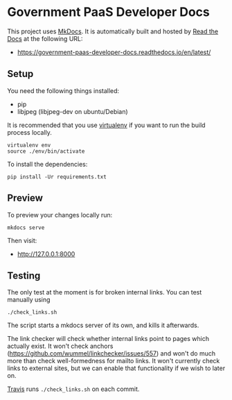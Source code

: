 # Government PaaS Developer Docs

This project uses [MkDocs][]. It is automatically built and hosted by [Read
the Docs][] at the following URL:

- https://government-paas-developer-docs.readthedocs.io/en/latest/

[MkDocs]: http://www.mkdocs.org/
[Read the Docs]: https://readthedocs.org/

## Setup

You need the following things installed:
- pip
- libjpeg  (libjpeg-dev on ubuntu/Debian)

It is recommended that you use [virtualenv][] if you want to run the build
process locally.

[virtualenv]: https://virtualenv.pypa.io/en/latest/

    virtualenv env
    source ./env/bin/activate

To install the dependencies:

    pip install -Ur requirements.txt

## Preview

To preview your changes locally run:

    mkdocs serve

Then visit:

- http://127.0.0.1:8000

## Testing

The only test at the moment is for broken internal links.
You can test manually using

    ./check_links.sh

The script starts a mkdocs server of its own, and kills it afterwards.

The link checker will check whether internal links point to pages which actually exist.
It won't check anchors (https://github.com/wummel/linkchecker/issues/557) and won't do much more than check well-formedness for mailto links.
It won't currently check links to external sites, but we can enable that functionality if we wish to later on.

[Travis][] runs `./check_links.sh` on each commit.

[Travis]: https://travis-ci.org/alphagov/paas-developer-docs
